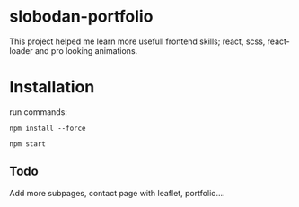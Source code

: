 # slobodan-portfolio
This project helped me learn more usefull frontend skills; react, scss, react-loader and pro looking animations. 

# Installation
run commands: 
```
npm install --force
```
```
npm start
```


## Todo
Add more subpages, contact page with leaflet, portfolio....
